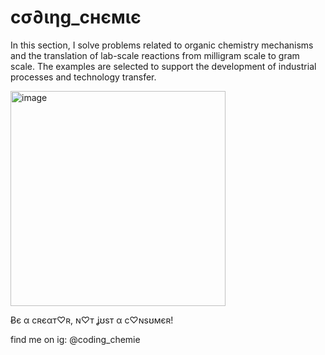 # cσ∂ιηg_cнємιє
In this section, I solve problems related to organic chemistry mechanisms and the translation of lab-scale reactions from milligram scale to gram scale. The examples are selected to support the development of industrial processes and technology transfer.

<img width="344" alt="image" src="https://github.com/user-attachments/assets/21d19a18-7c10-498e-bddf-74acdde1d63e" />


Ƀє α cʀєαт♡ʀ, ɴ♡т ʝʊѕт α c♡ɴѕʊмєʀ!

find me on ig: 
@coding_chemie
